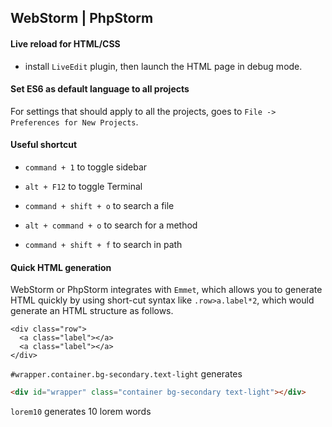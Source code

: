 ## WebStorm | PhpStorm

#### Live reload for HTML/CSS

- install `LiveEdit` plugin, then launch the HTML page in debug mode.

#### Set ES6 as default language to all projects

For settings that should apply to all the projects, goes to `File -> Preferences for New Projects`.

#### Useful shortcut

- `command + 1` to toggle sidebar

- `alt + F12` to toggle Terminal

- `command + shift + o` to search a file

- `alt + command + o` to search for a method

- `command + shift + f` to search in path

#### Quick HTML generation

WebStorm or PhpStorm integrates with `Emmet`, which allows you to generate HTML quickly by using short-cut syntax like `.row>a.label*2`, which would generate an HTML structure as follows.

```
<div class="row">
  <a class="label"></a>
  <a class="label"></a>
</div>
```

`#wrapper.container.bg-secondary.text-light` generates 

```html
<div id="wrapper" class="container bg-secondary text-light"></div>
```

`lorem10` generates 10 lorem words
